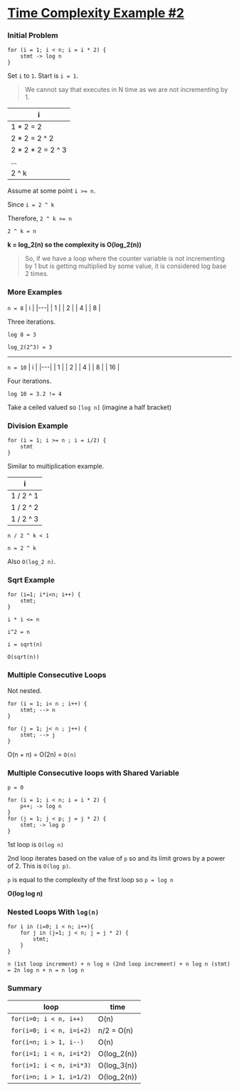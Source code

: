 # [Time Complexity Example #2](https://www.youtube.com/watch?v=9SgLBjXqwd4&list=PLDN4rrl48XKpZkf03iYFl-O29szjTrs_O&index=7)

### Initial Problem
```
for (i = 1; i < n; i = i * 2) {
    stmt -> log n
}
```

Set `i` to `1`. Start is `i = 1`.

> We cannot say that executes in N time as we are not incrementing by 1.

|     i     |
|-----------|
| 1 * 2 = 2 |
| 2 * 2 = 2 ^ 2 |
| 2 * 2 * 2 = 2 ^ 3 |
| ... |
| 2 ^ k |

Assume at some point `i >= n`.

Since `i = 2 ^ k`

Therefore, `2 ^ k >= n`

`2 ^ k = n`

**k = log_2(n) so the complexity is O(log_2(n))**

> So, if we have a loop where the counter variable is not incrementing by 1 but is getting multiplied by some value, it is considered log base 2 times.

### More Examples
`n = 8`
| i |
|---|
| 1 |
| 2 |
| 4 |
| 8 |

Three iterations.

`log 8 = 3`

`log_2(2^3) = 3`

---
`n = 10`
| i |
|---|
| 1 |
| 2 |
| 4 |
| 8 |
| 16 |

Four iterations.

`log 10 = 3.2 != 4`

Take a ceiled valued so `[log n]` (imagine a half bracket)

### Division Example
```
for (i = 1; i >= n ; i = i/2) {
    stmt
}
```
Similar to multiplication example.

| i |
| - |
| 1 / 2 ^ 1 |
| 1 / 2 ^ 2 |
| 1 / 2 ^ 3 |

`n / 2 ^ k < 1`

`n = 2 ^ k`

Also `O(log_2 n)`.

### Sqrt Example
```
for (i=1; i*i<n; i++) {
    stmt;
}
```

`i * i <= n`

`i^2 = n`

`i = sqrt(n)`

`O(sqrt(n))`


### Multiple Consecutive Loops
Not nested.

```
for (i = 1; i< n ; i++) {
    stmt; --> n
}

for (j = 1; j< n ; j++) {
    stmt; --> j
}
```
O(n + n) = O(2n) = `O(n)` 

### Multiple Consecutive loops with Shared Variable

```
p = 0

for (i = 1; i < n; i = i * 2) {
    p++; -> log n
}
for (j = 1; j < p; j = j * 2) {
    stmt; -> log p
}
```
1st loop is `O(log n)`

2nd loop iterates based on the value of `p` so and its limit grows by a power of 2. This is `O(log p)`.

`p` is equal to the complexity of the first loop so `p = log n`

**O(log log n)**

### Nested Loops With `log(n)`
```
for i in (i=0; i < n; i++){
    for j in (j=1; j < n; j = j * 2) {
        stmt;
    }
}
```

`n (1st loop increment) + n log n (2nd loop increment) + n log n (stmt) = 2n log n + n = n log n` 


### Summary

| loop | time |
|-|-|
|`for(i=0; i < n, i++)`|O(n)|
|`for(i=0; i < n, i=i+2)`|n/2 = O(n)|
|`for(i=n; i > 1, i--)`|O(n)|
|`for(i=1; i < n, i=i*2)`|O(log_2(n))|
|`for(i=1; i < n, i=i*3)`|O(log_3(n))|
|`for(i=n; i > 1, i=1/2)`|O(log_2(n))|
